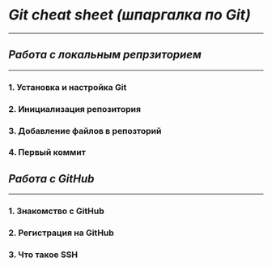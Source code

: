 # ***Git cheat sheet (шпаргалка по Git)***
---
## _Работа с локальным репрзиторием_
---
### 1. Установка и настройка Git
### 2. Инициализация репозитория
### 3. Добавление файлов в репозторий
### 4. Первый коммит

## _Работа с GitHub_
---
### 1. Знакомство с GitHub
### 2. Регистрация на GitHub
### 3. Что такое SSH

